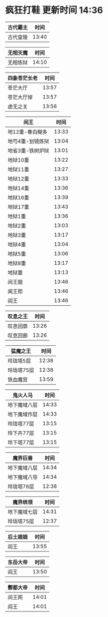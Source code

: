 # 疯狂打鞋 更新时间 14:36

| 古代霸主   | 时间    |
|--------|-------|
| 古代皇陵 | 13:40 |

| 无相天魔   | 时间    |
|--------|-------|
| 无相炼狱 | 14:10 |

| 四象苍茫长老   | 时间    |
|--------|-------|
| 苍茫大厅 | 13:57 |
| 苍茫大厅掉 | 13:57 |
| 虚无之关 | 13:56 |

| 间王   | 时间    |
|--------|-------|
| 地12重-春白糊多 | 13:33 |
| 地芍4重-划镜炼狱 | 13:04 |
| 地省3重-铁树炉狱 | 13:01 |
| 地狱10重 | 13:22 |
| 地狱11重 | 13:27 |
| 地狱12重 | 13:33 |
| 地狱14重 | 13:36 |
| 地狱16重 | 13:39 |
| 地狱17重 | 13:43 |
| 地狱1重 | 13:36 |
| 地狱2重 | 13:03 |
| 地狱3重 | 13:17 |
| 地狱4重 | 13:04 |
| 地狱5重 | 13:06 |
| 地狱8重 | 13:17 |
| 地狱重 | 13:13 |
| 间王兢 | 13:46 |
| 闻王熙 | 13:46 |
| 阎王 | 13:46 |

| 叹息之王   | 时间    |
|--------|-------|
| 叹息回廓 | 13:26 |
| 叹息回廊 | 13:26 |

| 猛魔之王   | 时间    |
|--------|-------|
| 玲珑塔5层 | 12:38 |
| 玲珑塔75层 | 12:38 |
| 铁血魔宫 | 13:59 |

| 鬼火人马   | 时间    |
|--------|-------|
| 地下魔域八层 | 14:33 |
| 地下魔域作层 | 14:33 |
| 玲珑塔77层 | 13:15 |
| 玲下卉77层 | 13:15 |
| 玲下塔77层 | 13:15 |

| 魔界巨兽   | 时间    |
|--------|-------|
| 地下魔域八层 | 14:34 |
| 地下魔域八导 | 14:34 |
| 玲珑塔76层 | 12:38 |

| 魔界统领   | 时间    |
|--------|-------|
| 地下魔域七层 | 14:31 |
| 玲珑塔75层 | 12:37 |

| 后土娘娘   | 时间    |
|--------|-------|
| 阎王 | 13:55 |

| 东岳大帝   | 时间    |
|--------|-------|
| 阎王 | 13:50 |

| 酆都大帝   | 时间    |
|--------|-------|
| 间王网 | 14:01 |
| 阎王 | 14:01 |